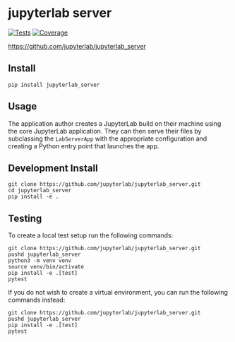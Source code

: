 # jupyterlab server

[![Tests](https://github.com/jupyterlab/jupyterlab_server/workflows/Tests/badge.svg)](https://github.com/jupyterlab/jupyterlab_server/actions?query=workflow%3ATests)
[![Coverage](https://codecov.io/gh/jupyterlab/jupyterlab_server/branch/master/graph/badge.svg)](https://codecov.io/gh/jupyterlab/jupyterlab_server)

https://github.com/jupyterlab/jupyterlab_server

## Install

`pip install jupyterlab_server`

## Usage
The application author creates a JupyterLab build on their machine
using the core JupyterLab application.  They can then serve their
files by subclassing the `LabServerApp` with the appropriate
configuration and creating a Python entry point that launches the app.


## Development Install

``` shell
git clone https://github.com/jupyterlab/jupyterlab_server.git
cd jupyterlab_server
pip install -e .
```

## Testing

To create a local test setup run the following commands:

``` shell
git clone https://github.com/jupyterlab/jupyterlab_server.git
pushd jupyterlab_server
python3 -m venv venv
source venv/bin/activate
pip install -e .[test]
pytest
```

If you do not wish to create a virtual environment, you can run the following commands instead:

``` shell
git clone https://github.com/jupyterlab/jupyterlab_server.git
pushd jupyterlab_server
pip install -e .[test]
pytest
```
